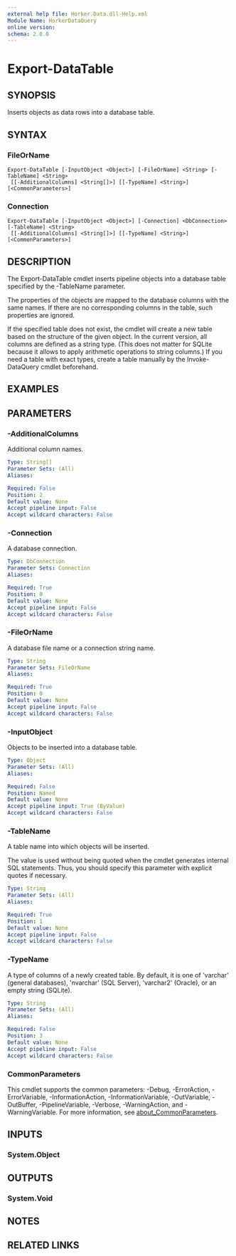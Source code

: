 ```yaml
---
external help file: Horker.Data.dll-Help.xml
Module Name: HorkerDataQuery
online version:
schema: 2.0.0
---
```


# Export-DataTable

## SYNOPSIS

Inserts objects as data rows into a database table.

## SYNTAX

### FileOrName
```
Export-DataTable [-InputObject <Object>] [-FileOrName] <String> [-TableName] <String>
 [[-AdditionalColumns] <String[]>] [[-TypeName] <String>] [<CommonParameters>]
```

### Connection
```
Export-DataTable [-InputObject <Object>] [-Connection] <DbConnection> [-TableName] <String>
 [[-AdditionalColumns] <String[]>] [[-TypeName] <String>] [<CommonParameters>]
```

## DESCRIPTION

The Export-DataTable cmdlet inserts pipeline objects into a database table specified by the -TableName parameter.

The properties of the objects are mapped to the database columns with the same names. If there are no corresponding columns in the table, such properties are ignored.

If the specified table does not exist, the cmdlet will create a new table based on the structure of the given object. In the current version, all columns are defined as a string type. (This does not matter for SQLite because it allows to apply arithmetic operations to string columns.) If you need a table with exact types, create a table manually by the Invoke-DataQuery cmdlet beforehand.

## EXAMPLES

## PARAMETERS

### -AdditionalColumns

Additional column names.

```yaml
Type: String[]
Parameter Sets: (All)
Aliases:

Required: False
Position: 2
Default value: None
Accept pipeline input: False
Accept wildcard characters: False
```

### -Connection

A database connection.

```yaml
Type: DbConnection
Parameter Sets: Connection
Aliases:

Required: True
Position: 0
Default value: None
Accept pipeline input: False
Accept wildcard characters: False
```

### -FileOrName

A database file name or a connection string name.

```yaml
Type: String
Parameter Sets: FileOrName
Aliases:

Required: True
Position: 0
Default value: None
Accept pipeline input: False
Accept wildcard characters: False
```

### -InputObject

Objects to be inserted into a database table.

```yaml
Type: Object
Parameter Sets: (All)
Aliases:

Required: False
Position: Named
Default value: None
Accept pipeline input: True (ByValue)
Accept wildcard characters: False
```

### -TableName

A table name into which objects will be inserted.

The value is used without being quoted when the cmdlet generates internal SQL statements. Thus, you should specify this parameter with explicit quotes if necessary.

```yaml
Type: String
Parameter Sets: (All)
Aliases:

Required: True
Position: 1
Default value: None
Accept pipeline input: False
Accept wildcard characters: False
```

### -TypeName

A type of columns of a newly created table. By default, it is one of 'varchar' (general databases), 'nvarchar' (SQL Server), 'varchar2' (Oracle), or an empty string (SQLite).

```yaml
Type: String
Parameter Sets: (All)
Aliases:

Required: False
Position: 3
Default value: None
Accept pipeline input: False
Accept wildcard characters: False
```

### CommonParameters
This cmdlet supports the common parameters: -Debug, -ErrorAction, -ErrorVariable, -InformationAction, -InformationVariable, -OutVariable, -OutBuffer, -PipelineVariable, -Verbose, -WarningAction, and -WarningVariable. For more information, see [about_CommonParameters](http://go.microsoft.com/fwlink/?LinkID=113216).

## INPUTS

### System.Object

## OUTPUTS

### System.Void

## NOTES

## RELATED LINKS
